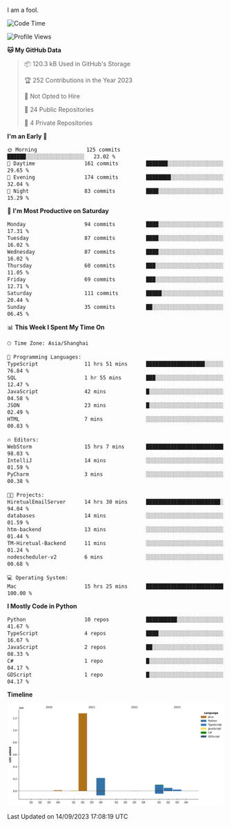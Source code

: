 I am a fool.

<!--START_SECTION:waka-->
![Code Time](http://img.shields.io/badge/Code%20Time-696%20hrs%2051%20mins-blue)

![Profile Views](http://img.shields.io/badge/Profile%20Views-2-blue)

**🐱 My GitHub Data** 

> 📦 120.3 kB Used in GitHub's Storage 
 > 
> 🏆 252 Contributions in the Year 2023
 > 
> 🚫 Not Opted to Hire
 > 
> 📜 24 Public Repositories 
 > 
> 🔑 4 Private Repositories 
 > 
**I'm an Early 🐤** 

```text
🌞 Morning                125 commits         ██████░░░░░░░░░░░░░░░░░░░   23.02 % 
🌆 Daytime                161 commits         ███████░░░░░░░░░░░░░░░░░░   29.65 % 
🌃 Evening                174 commits         ████████░░░░░░░░░░░░░░░░░   32.04 % 
🌙 Night                  83 commits          ████░░░░░░░░░░░░░░░░░░░░░   15.29 % 
```
📅 **I'm Most Productive on Saturday** 

```text
Monday                   94 commits          ████░░░░░░░░░░░░░░░░░░░░░   17.31 % 
Tuesday                  87 commits          ████░░░░░░░░░░░░░░░░░░░░░   16.02 % 
Wednesday                87 commits          ████░░░░░░░░░░░░░░░░░░░░░   16.02 % 
Thursday                 60 commits          ███░░░░░░░░░░░░░░░░░░░░░░   11.05 % 
Friday                   69 commits          ███░░░░░░░░░░░░░░░░░░░░░░   12.71 % 
Saturday                 111 commits         █████░░░░░░░░░░░░░░░░░░░░   20.44 % 
Sunday                   35 commits          ██░░░░░░░░░░░░░░░░░░░░░░░   06.45 % 
```


📊 **This Week I Spent My Time On** 

```text
🕑︎ Time Zone: Asia/Shanghai

💬 Programming Languages: 
TypeScript               11 hrs 51 mins      ███████████████████░░░░░░   76.84 % 
SQL                      1 hr 55 mins        ███░░░░░░░░░░░░░░░░░░░░░░   12.47 % 
JavaScript               42 mins             █░░░░░░░░░░░░░░░░░░░░░░░░   04.58 % 
JSON                     23 mins             █░░░░░░░░░░░░░░░░░░░░░░░░   02.49 % 
HTML                     7 mins              ░░░░░░░░░░░░░░░░░░░░░░░░░   00.83 % 

🔥 Editors: 
WebStorm                 15 hrs 7 mins       █████████████████████████   98.03 % 
IntelliJ                 14 mins             ░░░░░░░░░░░░░░░░░░░░░░░░░   01.59 % 
PyCharm                  3 mins              ░░░░░░░░░░░░░░░░░░░░░░░░░   00.38 % 

🐱‍💻 Projects: 
HiretualEmailServer      14 hrs 30 mins      ████████████████████████░   94.04 % 
databases                14 mins             ░░░░░░░░░░░░░░░░░░░░░░░░░   01.59 % 
htm-backend              13 mins             ░░░░░░░░░░░░░░░░░░░░░░░░░   01.44 % 
TM-Hiretual-Backend      11 mins             ░░░░░░░░░░░░░░░░░░░░░░░░░   01.24 % 
nodescheduler-v2         6 mins              ░░░░░░░░░░░░░░░░░░░░░░░░░   00.68 % 

💻 Operating System: 
Mac                      15 hrs 25 mins      █████████████████████████   100.00 % 
```

**I Mostly Code in Python** 

```text
Python                   10 repos            ██████████░░░░░░░░░░░░░░░   41.67 % 
TypeScript               4 repos             ████░░░░░░░░░░░░░░░░░░░░░   16.67 % 
JavaScript               2 repos             ██░░░░░░░░░░░░░░░░░░░░░░░   08.33 % 
C#                       1 repo              █░░░░░░░░░░░░░░░░░░░░░░░░   04.17 % 
GDScript                 1 repo              █░░░░░░░░░░░░░░░░░░░░░░░░   04.17 % 
```



**Timeline**

![Lines of Code chart](https://raw.githubusercontent.com/VeejaLiu/VeejaLiu/master/assets/bar_graph.png)


 Last Updated on 14/09/2023 17:08:19 UTC
<!--END_SECTION:waka-->

